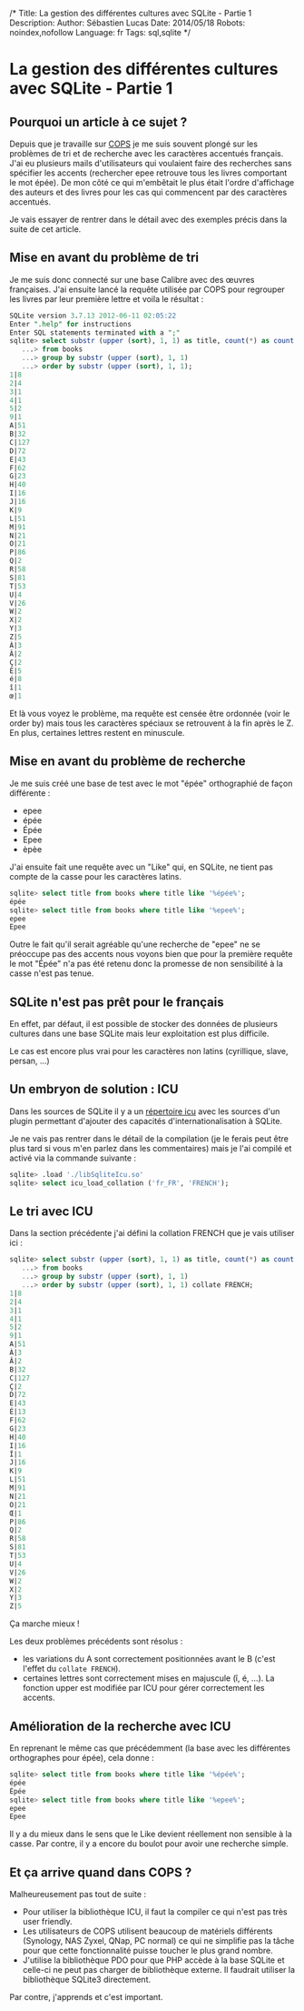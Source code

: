 /*
Title: La gestion des différentes cultures avec SQLite - Partie 1
Description: 
Author: Sébastien Lucas
Date: 2014/05/18
Robots: noindex,nofollow
Language: fr
Tags: sql,sqlite
*/
# La gestion des différentes cultures avec SQLite - Partie 1

## Pourquoi un article à ce sujet ?

Depuis que je travaille sur [COPS](/en/oss/calibre-opds-php-server) je me suis souvent plongé sur les problèmes de tri et de recherche avec les caractères accentués français. J'ai eu plusieurs mails d'utilisateurs qui voulaient faire des recherches sans spécifier les accents (rechercher epee retrouve tous les livres comportant le mot épée). De mon côté ce qui m'embêtait le plus était l'ordre d'affichage des auteurs et des livres pour les cas qui commencent par des caractères accentués.

Je vais essayer de rentrer dans le détail avec des exemples précis dans la suite de cet article.

## Mise en avant du problème de tri

Je me suis donc connecté sur une base Calibre avec des œuvres françaises. J'ai ensuite lancé la requête utilisée par COPS pour regrouper les livres par leur première lettre et voila le résultat :

```sql
SQLite version 3.7.13 2012-06-11 02:05:22
Enter ".help" for instructions
Enter SQL statements terminated with a ";"
sqlite> select substr (upper (sort), 1, 1) as title, count(*) as count
   ...> from books
   ...> group by substr (upper (sort), 1, 1)
   ...> order by substr (upper (sort), 1, 1);
1|8
2|4
3|1
4|1
5|2
9|1
A|51
B|32
C|127
D|72
E|43
F|62
G|23
H|40
I|16
J|16
K|9
L|51
M|91
N|21
O|21
P|86
Q|2
R|58
S|81
T|53
U|4
V|26
W|2
X|2
Y|3
Z|5
À|3
Â|2
Ç|2
É|5
é|8
î|1
œ|1
```

Et là vous voyez le problème, ma requête est censée être ordonnée (voir le order by) mais tous les caractères spéciaux se retrouvent à la fin après le Z. En plus, certaines lettres restent en minuscule.

## Mise en avant du problème de recherche

Je me suis créé une base de test avec le mot "épée" orthographié de façon différente :
 * epee
 * épée
 * Épée
 * Epee
 * èpèe

J'ai ensuite fait une requête avec un "Like" qui, en SQLite, ne tient pas compte de la casse pour les caractères latins.

```sql
sqlite> select title from books where title like '%épée%';
épée
sqlite> select title from books where title like '%epee%';
epee
Epee
```

Outre le fait qu'il serait agréable qu'une recherche de "epee" ne se préoccupe pas des accents nous voyons bien que pour la première requête le mot "Épée" n'a pas été retenu donc la promesse de non sensibilité à la casse n'est pas tenue.

## SQLite n'est pas prêt pour le français

En effet, par défaut, il est possible de stocker des données de plusieurs cultures dans une base SQLite mais leur exploitation est plus difficile.

Le cas est encore plus vrai pour les caractères non latins (cyrillique, slave, persan, ...)

## Un embryon de solution : ICU

Dans les sources de SQLite il y a un [répertoire icu](http://www.sqlite.org/src/tree?name=ext/icu) avec les sources d'un plugin permettant d'ajouter des capacités d'internationalisation à SQLite.

Je ne vais pas rentrer dans le détail de la compilation (je le ferais peut être plus tard si vous m'en parlez dans les commentaires) mais je l'ai compilé et activé via la commande suivante :

```sql
sqlite> .load './libSqliteIcu.so'
sqlite> select icu_load_collation ('fr_FR', 'FRENCH');
```

## Le tri avec ICU

Dans la section précédente j'ai défini la collation FRENCH que je vais utiliser ici :

```sql
sqlite> select substr (upper (sort), 1, 1) as title, count(*) as count
   ...> from books
   ...> group by substr (upper (sort), 1, 1)
   ...> order by substr (upper (sort), 1, 1) collate FRENCH;
1|8
2|4
3|1
4|1
5|2
9|1
A|51
À|3
Â|2
B|32
C|127
Ç|2
D|72
E|43
É|13
F|62
G|23
H|40
I|16
Î|1
J|16
K|9
L|51
M|91
N|21
O|21
Œ|1
P|86
Q|2
R|58
S|81
T|53
U|4
V|26
W|2
X|2
Y|3
Z|5
```

Ça marche mieux !

Les deux problèmes précédents sont résolus :
 * les variations du A sont correctement positionnées avant le B (c'est l'effet du `collate FRENCH`).
 * certaines lettres sont correctement mises en majuscule (î, é, ...). La fonction upper est modifiée par ICU pour gérer correctement les accents.

## Amélioration de la recherche avec ICU

En reprenant le même cas que précédemment (la base avec les différentes orthographes pour épée), cela donne :

```sql
sqlite> select title from books where title like '%épée%';
épée
Épée
sqlite> select title from books where title like '%epee%';
epee
Epee
```

Il y a du mieux dans le sens que le Like devient réellement non sensible à la casse. Par contre, il y a encore du boulot pour avoir une recherche simple.

## Et ça arrive quand dans COPS ?

Malheureusement pas tout de suite :
 * Pour utiliser la bibliothèque ICU, il faut la compiler ce qui n'est pas très user friendly.
 * Les utilisateurs de COPS utilisent beaucoup de matériels différents (Synology, NAS Zyxel, QNap, PC normal) ce qui ne simplifie pas la tâche pour que cette fonctionnalité puisse toucher le plus grand nombre.
 * J'utilise la bibliothèque PDO pour que PHP accède à la base SQLite et celle-ci ne peut pas charger de bibliothèque externe. Il faudrait utiliser la bibliothèque SQLite3 directement.

Par contre, j'apprends et c'est important.
